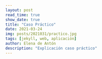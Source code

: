 ```yaml
---
layout: post
read_time: true
show_date: true
title: "Caso Práctico"
date: 2021-03-24
img: posts/2021031/practico.jpg
tags: [jekyll, web, aplicación]
author: Elena de Antón
description: "Explicación caso práctico"
---
```

